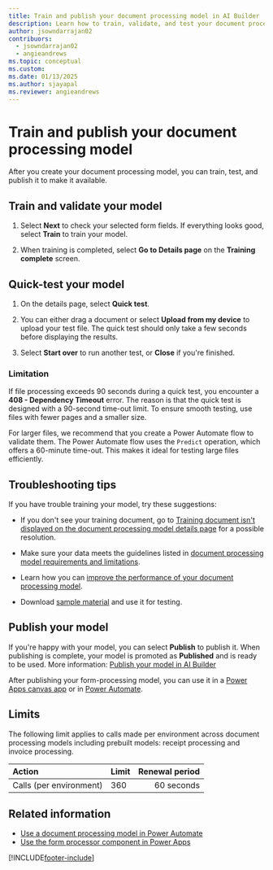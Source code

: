 ```yaml
---
title: Train and publish your document processing model in AI Builder
description: Learn how to train, validate, and test your document processing model in AI Builder.
author: jsowndarrajan02
contribuors:
  - jsowndarrajan02
  - angieandrews
ms.topic: conceptual
ms.custom: 
ms.date: 01/13/2025
ms.author: sjayapal
ms.reviewer: angieandrews
---
```


# Train and publish your document processing model

After you create your document processing model, you can train, test, and publish it to make it available.

## Train and validate your model

1. Select **Next** to check your selected form fields. If everything looks good, select **Train** to train your model.

1. When training is completed, select **Go to Details page** on the **Training complete** screen.

## Quick-test your model

1. On the details page, select **Quick test**.

1. You can either drag a document or select **Upload from my device** to upload your test file. The quick test should only take a few seconds before displaying the results.

1. Select **Start over** to run another test, or **Close** if you're finished.

### Limitation

If file processing exceeds 90 seconds during a quick test, you encounter a **408 - Dependency Timeout** error. The reason is that the quick test is designed with a 90-second time-out limit. To ensure smooth testing, use files with fewer pages and a smaller size.

For larger files, we recommend that you create a Power Automate flow to validate them. The Power Automate flow uses the `Predict` operation, which offers a 60-minute time-out. This makes it ideal for testing large files efficiently.

## Troubleshooting tips

If you have trouble training your model, try these suggestions:

- If you don't see your training document, go to [Training document isn't displayed on the document processing model details page](/troubleshoot/power-platform/ai-builder/the-training-document-is-not-displayed-on-the-form-processing-model-details-page) for a possible resolution.

- Make sure your data meets the guidelines listed in [document processing model requirements and limitations](form-processing-model-requirements.md).

- Learn how you can [improve the performance of your document processing model](improve-form-processing-performance.md).

- Download [sample material](https://go.microsoft.com/fwlink/?linkid=2103171) and use it for testing.

## Publish your model

If you're happy with your model, you can select **Publish** to publish it. When publishing is complete, your model is promoted as **Published** and is ready to be used. More information: [Publish your model in AI Builder](publish-model.md)

After publishing your form-processing model, you can use it in a [Power Apps canvas app](./form-processor-component-in-powerapps.md) or in [Power Automate](./form-processing-model-in-flow.md).

## Limits

The following limit applies to calls made per environment across document processing models including prebuilt models: receipt processing and invoice processing.

|**Action**|**Limit**|**Renewal period**|
|:-----|:-----|-----:|
|Calls (per environment)|360|60 seconds|

## Related information

- [Use a document processing model in Power Automate](form-processing-model-in-flow.md)  
- [Use the form processor component in Power Apps](form-processor-component-in-powerapps.md)


[!INCLUDE[footer-include](includes/footer-banner.md)]

